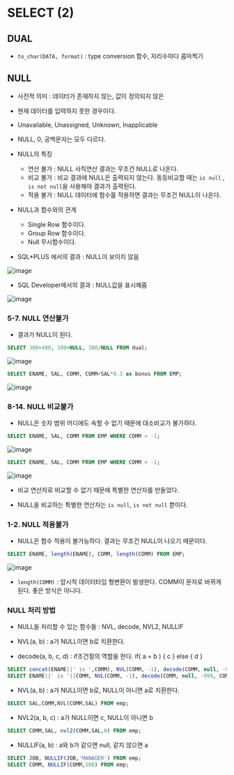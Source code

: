 # SELECT (2)

## DUAL

- `to_char(DATA, format)` :  type conversion 함수, 자리수마다 콤마찍기


## NULL
- 사전적 의미 : 데이터가 존재하지 않는, 값이 정의되지 않은

- 현재 데이터를 입력하지 못한 경우이다. 

- Unavailable, Unassigned, Unknown, Inapplicable

- NULL, 0, 공백문자는 모두 다르다. 

- NULL의 특징
  - 연산 불가 : NULL 사칙연산 결과는 무조건 NULL로 나온다.
  - 비교 불가 : 비교 결과에 NULL은 출력되지 않는다. 동등비교할 때는 `is null` , `is not null`을 사용해야 결과가 출력된다.
  - 적용 불가 : NULL 데이터에 함수를 적용하면 결과는 무조건 NULL이 나온다.

- NULL과 함수와의 관계
  - Single Row 함수이다.
  - Group Row 함수이다.
  - Null 무시함수이다.

- SQL*PLUS 에서의 결과 : NULL이 보이지 않음

![image](https://user-images.githubusercontent.com/77392444/115348905-2cbffc80-a1ee-11eb-937d-6f3d46d2e481.png)

- SQL Developer에서의 결과 : NULL값을 표시해줌

![image](https://user-images.githubusercontent.com/77392444/115348958-3c3f4580-a1ee-11eb-89cd-bc94d48201a5.png)

### 5-7. NULL 연산불가

- 결과가 NULL이 된다. 

```SQL
SELECT 300+400, 300+NULL, 300/NULL FROM dual;
```

![image](https://user-images.githubusercontent.com/77392444/115642171-6cedbf00-a355-11eb-84f8-b952f78a5ea8.png)

```SQL
SELECT ENAME, SAL, COMM, COMM+SAL*0.3 as bonus FROM EMP;
```

![image](https://user-images.githubusercontent.com/77392444/115642197-79721780-a355-11eb-8c72-7daa77137426.png)


### 8-14. NULL 비교불가

- NULL은 숫자 범위 어디에도 속할 수 없기 때문에 대소비교가 불가하다.

```sql
SELECT ENAME, SAL, COMM FROM EMP WHERE COMM > -1;
```

![image](https://user-images.githubusercontent.com/77392444/115642264-99a1d680-a355-11eb-91ca-94305e7d140e.png)

```sql
SELECT ENAME, SAL, COMM FROM EMP WHERE COMM < -1;
```

![image](https://user-images.githubusercontent.com/77392444/115642277-a0c8e480-a355-11eb-9c1c-15031a3f82e7.png)

- 비교 연산자로 비교할 수 없기 때문에 특별한 연산자를 만들었다.

- NULL을 비교하는 특별한 연산자는 `is null`,  `is not null` 뿐이다.


### 1-2. NULL 적용불가

- NULL은 함수 적용이 불가능하다. 결과는 무조건 NULL이 나오기 때문이다.

```SQL
SELECT ENAME, length(ENAME), COMM, length(COMM) FROM EMP;
```

![image](https://user-images.githubusercontent.com/77392444/115642385-d40b7380-a355-11eb-8a46-3ceca993906a.png)

- `length(COMM)` : 암시적 데이터타입 형변환이 발생한다. COMM이 문자로 바뀌게 된다. 좋은 방식은 아니다. 


### NULL 처리 방법

- NULL을 처리할 수 있는 함수들  : NVL, decode, NVL2, NULLIF

- NVL(a, b) : a가 NULL이면 b로 치환한다.
- decode(a, b, c, d) : if조건절의 역할을 한다. if( a = b ) { c } else { d }

```SQL
SELECT concat(ENAME||' is ',COMM), NVL(COMM, -1), decode(COMM, null, -999, COMM) FROM EMP;
SELECT ENAME||' is '||COMM, NVL(COMM, -1), decode(COMM, null, -999, COMM) FROM EMP;
```


- NVL(a, b) : a가 NULL이면 b로, NULL이 아니면 a로 치환한다.

```SQL
SELECT SAL,COMM,NVL(COMM,SAL) FROM emp;
```


- NVL2(a, b, c) : a가 NULL이면 c, NULL이 아니면 b

```SQL
SELECT COMM,SAL, nvl2(COMM,SAL,0) FROM emp;
```

- NULLIF(a, b) : a와 b가 같으면 null, 같지 않으면 a

```SQL
SELECT JOB, NULLIF(JOB,'MANAGER') FROM emp;
SELECT COMM, NULLIF(COMM,500) FROM emp;
```
